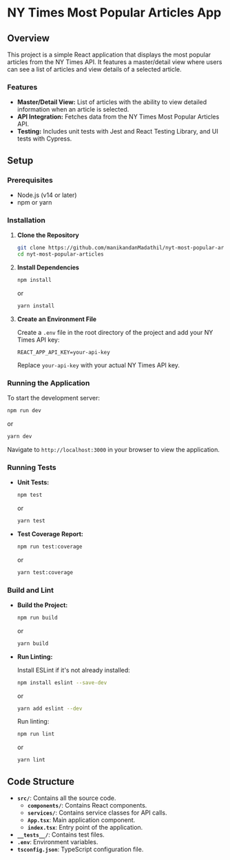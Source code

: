 
# NY Times Most Popular Articles App

## Overview

This project is a simple React application that displays the most popular articles from the NY Times API. It features a master/detail view where users can see a list of articles and view details of a selected article.

### Features

- **Master/Detail View:** List of articles with the ability to view detailed information when an article is selected.
- **API Integration:** Fetches data from the NY Times Most Popular Articles API.
- **Testing:** Includes unit tests with Jest and React Testing Library, and UI tests with Cypress.

## Setup

### Prerequisites

- Node.js (v14 or later)
- npm or yarn

### Installation

1. **Clone the Repository**

   ```bash
   git clone https://github.com/manikandanMadathil/nyt-most-popular-articles.git
   cd nyt-most-popular-articles
   ```

2. **Install Dependencies**

   ```bash
   npm install
   ```

   or

   ```bash
   yarn install
   ```

3. **Create an Environment File**

   Create a `.env` file in the root directory of the project and add your NY Times API key:

   ```env
   REACT_APP_API_KEY=your-api-key
   ```

   Replace `your-api-key` with your actual NY Times API key.

### Running the Application

To start the development server:

```bash
npm run dev
```

or

```bash
yarn dev
```

Navigate to `http://localhost:3000` in your browser to view the application.

### Running Tests

- **Unit Tests:**

  ```bash
  npm test
  ```

  or

  ```bash
  yarn test
  ```

- **Test Coverage Report:**

  ```bash
  npm run test:coverage
  ```

  or

  ```bash
  yarn test:coverage
  ```


### Build and Lint

- **Build the Project:**

  ```bash
  npm run build
  ```

  or

  ```bash
  yarn build
  ```

- **Run Linting:**

  Install ESLint if it's not already installed:

  ```bash
  npm install eslint --save-dev
  ```

  or

  ```bash
  yarn add eslint --dev
  ```

  Run linting:

  ```bash
  npm run lint
  ```

  or

  ```bash
  yarn lint
  ```

## Code Structure

- **`src/`**: Contains all the source code.
  - **`components/`**: Contains React components.
  - **`services/`**: Contains service classes for API calls.
  - **`App.tsx`**: Main application component.
  - **`index.tsx`**: Entry point of the application.
- **`__tests__/`**: Contains test files.
- **`.env`**: Environment variables.
- **`tsconfig.json`**: TypeScript configuration file.

